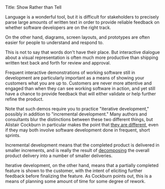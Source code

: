Title: Show Rather than Tell

Language is a wonderful tool, but it is difficult for stakeholders to precisely parse large amounts of written text in order to provide reliable feedback on whether software developers are on the right track.

On the other hand, diagrams, screen layouts, and prototypes are often easier for people to understand and respond to.

This is not to say that words don't have their place. But interactive dialogue about a visual representation is often much more productive than shipping written text back and forth for review and approval.

Frequent interactive demonstrations of working software still in development are particularly important as a means of showing your customers what you are up to. Customers are never more attentive and engaged than when they can see working software in action, and yet still have a chance to provide feedback that will either validate or help further refine the product.

Note that such demos require you to practice "iterative development," possibly in addition to "incremental development." Many authors and consultants blur the distinctions between these two different things, but Alistair Cockburn in particular makes the point that [they are different][cockburn-2007], even if they may both involve software development done in frequent, short sprints.

Incremental development means that the completed product is delivered in smaller increments, and is really the result of [decomposing][decomposition] the overall product delivery into a number of smaller deliveries.

Iterative development, on the other hand, means that a partially completed feature is shown to the customer, with the intent of eliciting further feedback before finalizing the feature. As Cockburn points out, this is a means of planning some amount of time for some degree of rework.

[cockburn-2007]: bibliography.html#cockburn-2007
[decomposition]: decomposition.html
